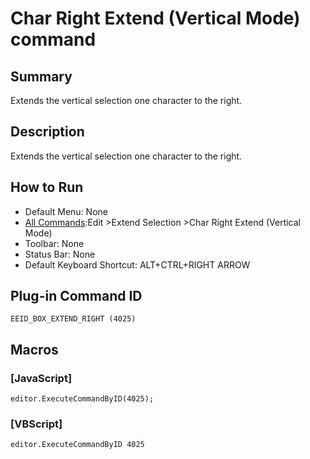 # Char Right Extend (Vertical Mode) command

## Summary

Extends the vertical selection one character to the right.

## Description

Extends the vertical selection one character to the right.

## How to Run

- Default Menu: None
- [All Commands](../tools/all_commands):Edit \>Extend Selection
\>Char Right Extend (Vertical Mode)
- Toolbar: None
- Status Bar: None
- Default Keyboard Shortcut: ALT+CTRL+RIGHT ARROW

## Plug-in Command ID

```
EEID_BOX_EXTEND_RIGHT (4025)```

## Macros

### \[JavaScript\]

```
editor.ExecuteCommandByID(4025);
```

### \[VBScript\]

```
editor.ExecuteCommandByID 4025
```
